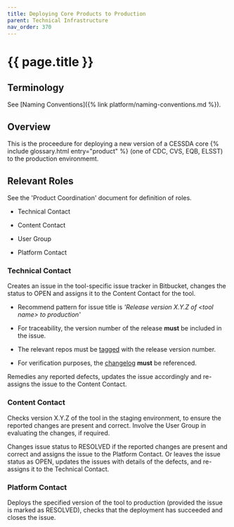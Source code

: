 ```yaml
---
title: Deploying Core Products to Production
parent: Technical Infrastructure
nav_order: 370
---
```


# {{ page.title }}

## Terminology

See [Naming Conventions]({% link platform/naming-conventions.md %}).

## Overview

This is the proceedure for deploying a new version of a CESSDA core {% include glossary.html entry="product" %}
(one of CDC, CVS, EQB, ELSST) to the production environmemt.

## Relevant Roles

See the 'Product Coordination' document for definition of roles.

- Technical Contact

- Content Contact

- User Group

- Platform Contact

### Technical Contact

Creates an issue in the tool-specific issue tracker in Bitbucket,
changes the status to OPEN and assigns it to the Content Contact for the tool.

- Recommend pattern for issue title is *'Release version X.Y.Z of \<tool name\> to production'*

- For traceability, the version number of the release **must** be included in the issue.

- The relevant repos must be [tagged](https://confluence.atlassian.com/bitbucket/repository-tags-321860179.html)
    with the release version number.

- For verification purposes, the [changelog](https://keepachangelog.com/en/1.0.0/) **must** be referenced.

Remedies any reported defects, updates the issue accordingly and re-assigns the issue to the Content Contact.

### Content Contact

Checks version X.Y.Z of the tool in the staging environment,
to ensure the reported changes are present and correct.
Involve the User Group in evaluating the changes, if required.

Changes issue status to RESOLVED if the reported changes are present and
correct and assigns the issue to the Platform Contact.
Or leaves the issue status as OPEN, updates the issues with details of the defects,
and re-assigns it to the Technical Contact.

### Platform Contact

Deploys the specified version of the tool to production (provided the issue is marked as RESOLVED),
checks that the deployment has succeeded and closes the issue.
